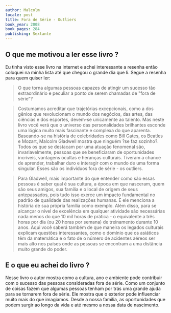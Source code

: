```yaml
---
author: Malcolm
locale: post
title: Fora de Série - Outliers
book_year: 2008
book_pages: 284
publishing: Sextante
---
```


## O que me motivou a ler esse livro ?
Eu tinha visto esse livro na internet e achei interessante a resenha então coloquei na minha lista até que chegou o grande dia que li. 
Segue a resenha para quem quiser ler: 



>O que torna algumas pessoas capazes de atingir um sucesso tão extraordinário e peculiar 
>a ponto de serem chamadas de "fora de série"?

>Costumamos acreditar que trajetórias excepcionais, como a dos gênios que revolucionam o 
>mundo dos negócios, das artes, das ciências e dos esportes, devem-se unicamente ao talento. 
>Mas neste livro você verá que o universo das personalidades brilhantes esconde uma lógica 
>muito mais fascinante e complexa do que aparenta. Baseando-se na história de celebridades 
>como Bill Gates, os Beatles e Mozart, Malcolm Gladwell mostra que ninguém ?se faz sozinho?. 
>Todos os que se destacam por uma atuação fenomenal são, invariavelmente, pessoas que se 
>beneficiaram de oportunidades incríveis, vantagens ocultas e heranças culturais. Tiveram a 
>chance de aprender, trabalhar duro e interagir com o mundo de uma forma singular. Esses são 
>os indivíduos fora de série - os outliers.

>Para Gladwell, mais importante do que entender como são essas pessoas é saber qual é sua cultura, 
>a época em que nasceram, quem são seus amigos, sua família e o local de origem de seus antepassados, 
>pois tudo isso exerce um impacto fundamental no padrão de qualidade das realizações humanas. E ele 
>menciona a história de sua própria família como exemplo. Além disso, para se alcançar o nível de 
>excelência em qualquer atividade são necessárias nada menos do que 10 mil horas de prática - o equivalente 
>a três horas por dia (ou 20 horas por semana) de treinamento durante 10 anos. Aqui você saberá também de que 
>maneira os legados culturais explicam questões interessantes, como o domínio que os asiáticos têm da matemática 
>e o fato de o número de acidentes aéreos ser mais alto nos países onde as pessoas se encontram a uma distância 
>muito grande do poder.


## E o que eu achei do livro ? 

Nesse livro o autor mostra como a cultura, ano e ambiente pode contribuir com o sucesso das pessoas consideradas fora de série. 
Como um conjunto de coisas fazem que algumas pessoas tenham por trás uma grande ajuda para se tornarem fora de série. Ele mostra que o exterior
pode influenciar muito mais do que imagiamos. Desde a nossa familia, as oportunidades que podem surgir ao longo da vida e até mesmo a nossa data de 
nascimento.

